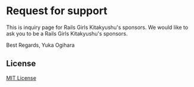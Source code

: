 # Request for support
This is inquiry page for Rails Girls Kitakyushu's sponsors.
We would like to ask you to be a Rails Girls Kitakyushu's sponsors.

Best Regards,
Yuka Ogihara


## License
[MIT License](https://github.com/kokoriru/contact_for_rgk_sponsor/blob/master/LICENSE)
